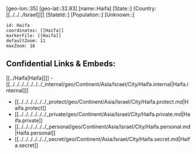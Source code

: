 ﻿---
location: [32.83,35]
mapzoom: [7,12] 
mapmarker: city 
type: City
tags:
- geo/City


SpocWebEntityId: 30706
isDeleted: false
confidential: public

---
[geo-lon::35]
[geo-lat::32.83]
[name::Haifa]
[State::]
[Country:[[../../../Israel]]]]
[StateId::]
[Population::]
[Unknown::]


```leaflet
id: Haifa
coordinates: [[Haifa]]
markerFile: [[Haifa]]
defaultZoom: 11 
maxZoom: 18
```


## Confidential Links & Embeds: 
[[../Haifa|Haifa]]]] 
-[[../../../../../../../_internal/geo/Continent/Asia/Israel/City/Haifa.internal|Haifa.internal]]] 
- [[../../../../../../_protect/geo/Continent/Asia/Israel/City/Haifa.protect.md|Haifa.protect]] 
- [[../../../../../../_private/geo/Continent/Asia/Israel/City/Haifa.private.md|Haifa.private]] 
- [[../../../../../../_personal/geo/Continent/Asia/Israel/City/Haifa.personal.md|Haifa.personal]] 
- [[../../../../../../_secret/geo/Continent/Asia/Israel/City/Haifa.secret.md|Haifa.secret]] 
